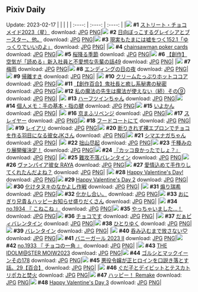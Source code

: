 ## Pixiv Daily
Update: 2023-02-17
|      |      |      |
| :----: | :----: | :----: |
|![](https://pixiv.microyu.workers.dev/c/240x480/img-master/img/2023/02/15/10/42/07/105403096_p0_master1200.jpg) **#1** [ストリート・チョコメイド2023（星）](https://www.pixiv.net/artworks/105403096) download: [JPG](https://pixiv.microyu.workers.dev/img-original/img/2023/02/15/10/42/07/105403096_p0.jpg) [PNG](https://pixiv.microyu.workers.dev/img-original/img/2023/02/15/10/42/07/105403096_p0.png)|![](https://pixiv.microyu.workers.dev/c/240x480/img-master/img/2023/02/15/00/04/05/105392487_p0_master1200.jpg) **#2** [日向ぼっこするグレイシアとブースター、他。](https://www.pixiv.net/artworks/105392487) download: [JPG](https://pixiv.microyu.workers.dev/img-original/img/2023/02/15/00/04/05/105392487_p0.jpg) [PNG](https://pixiv.microyu.workers.dev/img-original/img/2023/02/15/00/04/05/105392487_p0.png)|![](https://pixiv.microyu.workers.dev/c/240x480/img-master/img/2023/02/15/18/00/08/105410758_p0_master1200.jpg) **#3** [現実もたまには嘘をつく152.1「ゆっくりでいいのよ」](https://www.pixiv.net/artworks/105410758) download: [JPG](https://pixiv.microyu.workers.dev/img-original/img/2023/02/15/18/00/08/105410758_p0.jpg) [PNG](https://pixiv.microyu.workers.dev/img-original/img/2023/02/15/18/00/08/105410758_p0.png)|
|![](https://pixiv.microyu.workers.dev/c/240x480/img-master/img/2023/02/15/01/31/57/105395713_p0_master1200.jpg) **#4** [chainsawman poker cards](https://www.pixiv.net/artworks/105395713) download: [JPG](https://pixiv.microyu.workers.dev/img-original/img/2023/02/15/01/31/57/105395713_p0.jpg) [PNG](https://pixiv.microyu.workers.dev/img-original/img/2023/02/15/01/31/57/105395713_p0.png)|![](https://pixiv.microyu.workers.dev/c/240x480/img-master/img/2023/02/16/00/00/35/105421689_p0_master1200.jpg) **#5** [桜降る季節](https://www.pixiv.net/artworks/105421689) download: [JPG](https://pixiv.microyu.workers.dev/img-original/img/2023/02/16/00/00/35/105421689_p0.jpg) [PNG](https://pixiv.microyu.workers.dev/img-original/img/2023/02/16/00/00/35/105421689_p0.png)|![](https://pixiv.microyu.workers.dev/c/240x480/img-master/img/2023/02/16/18/35/00/105437949_p0_master1200.jpg) **#6** [【創作】空気が「読める」新入社員と不愛想な先輩の話49](https://www.pixiv.net/artworks/105437949) download: [JPG](https://pixiv.microyu.workers.dev/img-original/img/2023/02/16/18/35/00/105437949_p0.jpg) [PNG](https://pixiv.microyu.workers.dev/img-original/img/2023/02/16/18/35/00/105437949_p0.png)|
|![](https://pixiv.microyu.workers.dev/c/240x480/img-master/img/2023/02/16/00/00/37/105421700_p0_master1200.jpg) **#7** [梅雨](https://www.pixiv.net/artworks/105421700) download: [JPG](https://pixiv.microyu.workers.dev/img-original/img/2023/02/16/00/00/37/105421700_p0.jpg) [PNG](https://pixiv.microyu.workers.dev/img-original/img/2023/02/16/00/00/37/105421700_p0.png)|![](https://pixiv.microyu.workers.dev/c/240x480/img-master/img/2023/02/16/21/26/50/105442454_p0_master1200.jpg) **#8** [エンディングの日の夜](https://www.pixiv.net/artworks/105442454) download: [JPG](https://pixiv.microyu.workers.dev/img-original/img/2023/02/16/21/26/50/105442454_p0.jpg) [PNG](https://pixiv.microyu.workers.dev/img-original/img/2023/02/16/21/26/50/105442454_p0.png)|![](https://pixiv.microyu.workers.dev/c/240x480/img-master/img/2023/02/16/18/00/17/105437153_p0_master1200.jpg) **#9** [帰離すき](https://www.pixiv.net/artworks/105437153) download: [JPG](https://pixiv.microyu.workers.dev/img-original/img/2023/02/16/18/00/17/105437153_p0.jpg) [PNG](https://pixiv.microyu.workers.dev/img-original/img/2023/02/16/18/00/17/105437153_p0.png)|
|![](https://pixiv.microyu.workers.dev/c/240x480/img-master/img/2023/02/15/20/30/01/105414739_p0_master1200.jpg) **#10** [クリームたっぷりホットココア](https://www.pixiv.net/artworks/105414739) download: [JPG](https://pixiv.microyu.workers.dev/img-original/img/2023/02/15/20/30/01/105414739_p0.jpg) [PNG](https://pixiv.microyu.workers.dev/img-original/img/2023/02/15/20/30/01/105414739_p0.png)|![](https://pixiv.microyu.workers.dev/c/240x480/img-master/img/2023/02/16/20/19/21/105440513_p0_master1200.jpg) **#11** [【創作百合】鬼社長と癒し系秘書の秘密](https://www.pixiv.net/artworks/105440513) download: [JPG](https://pixiv.microyu.workers.dev/img-original/img/2023/02/16/20/19/21/105440513_p0.jpg) [PNG](https://pixiv.microyu.workers.dev/img-original/img/2023/02/16/20/19/21/105440513_p0.png)|![](https://pixiv.microyu.workers.dev/c/240x480/img-master/img/2023/02/15/07/32/00/105400732_p0_master1200.jpg) **#12** [私の魔法の先生は魔法が使えない（続）その⑨](https://www.pixiv.net/artworks/105400732) download: [JPG](https://pixiv.microyu.workers.dev/img-original/img/2023/02/15/07/32/00/105400732_p0.jpg) [PNG](https://pixiv.microyu.workers.dev/img-original/img/2023/02/15/07/32/00/105400732_p0.png)|
|![](https://pixiv.microyu.workers.dev/c/240x480/img-master/img/2023/02/16/00/00/36/105421692_p0_master1200.jpg) **#13** [ハーフツインちゃん](https://www.pixiv.net/artworks/105421692) download: [JPG](https://pixiv.microyu.workers.dev/img-original/img/2023/02/16/00/00/36/105421692_p0.jpg) [PNG](https://pixiv.microyu.workers.dev/img-original/img/2023/02/16/00/00/36/105421692_p0.png)|![](https://pixiv.microyu.workers.dev/c/240x480/img-master/img/2023/02/16/07/00/04/105428129_p0_master1200.jpg) **#14** [個人メモ：手の基本・指の腱](https://www.pixiv.net/artworks/105428129) download: [JPG](https://pixiv.microyu.workers.dev/img-original/img/2023/02/16/07/00/04/105428129_p0.jpg) [PNG](https://pixiv.microyu.workers.dev/img-original/img/2023/02/16/07/00/04/105428129_p0.png)|![](https://pixiv.microyu.workers.dev/c/240x480/img-master/img/2023/02/16/20/30/00/105440767_p0_master1200.jpg) **#15** [いよかん](https://www.pixiv.net/artworks/105440767) download: [JPG](https://pixiv.microyu.workers.dev/img-original/img/2023/02/16/20/30/00/105440767_p0.jpg) [PNG](https://pixiv.microyu.workers.dev/img-original/img/2023/02/16/20/30/00/105440767_p0.png)|
|![](https://pixiv.microyu.workers.dev/c/240x480/img-master/img/2023/02/15/19/38/19/105413319_p0_master1200.jpg) **#16** [京まふリベンジ](https://www.pixiv.net/artworks/105413319) download: [JPG](https://pixiv.microyu.workers.dev/img-original/img/2023/02/15/19/38/19/105413319_p0.jpg) [PNG](https://pixiv.microyu.workers.dev/img-original/img/2023/02/15/19/38/19/105413319_p0.png)|![](https://pixiv.microyu.workers.dev/c/240x480/img-master/img/2023/02/15/00/01/05/105392190_p0_master1200.jpg) **#17** [スレイヤー](https://www.pixiv.net/artworks/105392190) download: [JPG](https://pixiv.microyu.workers.dev/img-original/img/2023/02/15/00/01/05/105392190_p0.jpg) [PNG](https://pixiv.microyu.workers.dev/img-original/img/2023/02/15/00/01/05/105392190_p0.png)|![](https://pixiv.microyu.workers.dev/c/240x480/img-master/img/2023/02/15/18/55/58/105412154_p0_master1200.jpg) **#18** [フードコートにて](https://www.pixiv.net/artworks/105412154) download: [JPG](https://pixiv.microyu.workers.dev/img-original/img/2023/02/15/18/55/58/105412154_p0.jpg) [PNG](https://pixiv.microyu.workers.dev/img-original/img/2023/02/15/18/55/58/105412154_p0.png)|
|![](https://pixiv.microyu.workers.dev/c/240x480/img-master/img/2023/02/17/00/07/47/105423161_p0_master1200.jpg) **#19** [レイアリ](https://www.pixiv.net/artworks/105423161) download: [JPG](https://pixiv.microyu.workers.dev/img-original/img/2023/02/17/00/07/47/105423161_p0.jpg) [PNG](https://pixiv.microyu.workers.dev/img-original/img/2023/02/17/00/07/47/105423161_p0.png)|![](https://pixiv.microyu.workers.dev/c/240x480/img-master/img/2023/02/15/00/01/13/105392213_p0_master1200.jpg) **#20** [断りきれず裸エプロンでチョコを作る羽目になる彼女JKさん](https://www.pixiv.net/artworks/105392213) download: [JPG](https://pixiv.microyu.workers.dev/img-original/img/2023/02/15/00/01/13/105392213_p0.jpg) [PNG](https://pixiv.microyu.workers.dev/img-original/img/2023/02/15/00/01/13/105392213_p0.png)|![](https://pixiv.microyu.workers.dev/c/240x480/img-master/img/2023/02/15/00/05/25/105392571_p0_master1200.jpg) **#21** [シマエナガちゃん](https://www.pixiv.net/artworks/105392571) download: [JPG](https://pixiv.microyu.workers.dev/img-original/img/2023/02/15/00/05/25/105392571_p0.jpg) [PNG](https://pixiv.microyu.workers.dev/img-original/img/2023/02/15/00/05/25/105392571_p0.png)|
|![](https://pixiv.microyu.workers.dev/c/240x480/img-master/img/2023/02/15/12/00/41/105404462_p0_master1200.jpg) **#22** [拙山尽起](https://www.pixiv.net/artworks/105404462) download: [JPG](https://pixiv.microyu.workers.dev/img-original/img/2023/02/15/12/00/41/105404462_p0.jpg) [PNG](https://pixiv.microyu.workers.dev/img-original/img/2023/02/15/12/00/41/105404462_p0.png)|![](https://pixiv.microyu.workers.dev/c/240x480/img-master/img/2023/02/15/00/48/45/105394345_p0_master1200.jpg) **#23** [千種みのり展開催決定！](https://www.pixiv.net/artworks/105394345) download: [JPG](https://pixiv.microyu.workers.dev/img-original/img/2023/02/15/00/48/45/105394345_p0.jpg) [PNG](https://pixiv.microyu.workers.dev/img-original/img/2023/02/15/00/48/45/105394345_p0.png)|![](https://pixiv.microyu.workers.dev/c/240x480/img-master/img/2023/02/15/21/39/20/105416919_p0_master1200.jpg) **#24** [『カッコ良かったでしょ？』](https://www.pixiv.net/artworks/105416919) download: [JPG](https://pixiv.microyu.workers.dev/img-original/img/2023/02/15/21/39/20/105416919_p0.jpg) [PNG](https://pixiv.microyu.workers.dev/img-original/img/2023/02/15/21/39/20/105416919_p0.png)|
|![](https://pixiv.microyu.workers.dev/c/240x480/img-master/img/2023/02/15/22/26/14/105418487_p0_master1200.jpg) **#25** [難攻不落バレンタイン](https://www.pixiv.net/artworks/105418487) download: [JPG](https://pixiv.microyu.workers.dev/img-original/img/2023/02/15/22/26/14/105418487_p0.jpg) [PNG](https://pixiv.microyu.workers.dev/img-original/img/2023/02/15/22/26/14/105418487_p0.png)|![](https://pixiv.microyu.workers.dev/c/240x480/img-master/img/2023/02/15/19/27/38/105413036_p0_master1200.jpg) **#26** [ヴァンパイア彼女 RAYA](https://www.pixiv.net/artworks/105413036) download: [JPG](https://pixiv.microyu.workers.dev/img-original/img/2023/02/15/19/27/38/105413036_p0.jpg) [PNG](https://pixiv.microyu.workers.dev/img-original/img/2023/02/15/19/27/38/105413036_p0.png)|![](https://pixiv.microyu.workers.dev/c/240x480/img-master/img/2023/02/15/00/01/51/105392305_p0_master1200.jpg) **#27** [愛情込めて手作りしてくれたんだよね？](https://www.pixiv.net/artworks/105392305) download: [JPG](https://pixiv.microyu.workers.dev/img-original/img/2023/02/15/00/01/51/105392305_p0.jpg) [PNG](https://pixiv.microyu.workers.dev/img-original/img/2023/02/15/00/01/51/105392305_p0.png)|
|![](https://pixiv.microyu.workers.dev/c/240x480/img-master/img/2023/02/15/00/05/40/105392595_p0_master1200.jpg) **#28** [Happy Valentine's Day!](https://www.pixiv.net/artworks/105392595) download: [JPG](https://pixiv.microyu.workers.dev/img-original/img/2023/02/15/00/05/40/105392595_p0.jpg) [PNG](https://pixiv.microyu.workers.dev/img-original/img/2023/02/15/00/05/40/105392595_p0.png)|![](https://pixiv.microyu.workers.dev/c/240x480/img-master/img/2023/02/15/03/46/23/105398296_p0_master1200.jpg) **#29** [Happy Valentine's Day 2](https://www.pixiv.net/artworks/105398296) download: [JPG](https://pixiv.microyu.workers.dev/img-original/img/2023/02/15/03/46/23/105398296_p0.jpg) [PNG](https://pixiv.microyu.workers.dev/img-original/img/2023/02/15/03/46/23/105398296_p0.png)|![](https://pixiv.microyu.workers.dev/c/240x480/img-master/img/2023/02/16/00/01/55/105421860_p0_master1200.jpg) **#30** [化けタヌキのなかよし作戦](https://www.pixiv.net/artworks/105421860) download: [JPG](https://pixiv.microyu.workers.dev/img-original/img/2023/02/16/00/01/55/105421860_p0.jpg) [PNG](https://pixiv.microyu.workers.dev/img-original/img/2023/02/16/00/01/55/105421860_p0.png)|
|![](https://pixiv.microyu.workers.dev/c/240x480/img-master/img/2023/02/15/07/26/56/105400760_p0_master1200.jpg) **#31** [煽り瑞希](https://www.pixiv.net/artworks/105400760) download: [JPG](https://pixiv.microyu.workers.dev/img-original/img/2023/02/15/07/26/56/105400760_p0.jpg) [PNG](https://pixiv.microyu.workers.dev/img-original/img/2023/02/15/07/26/56/105400760_p0.png)|![](https://pixiv.microyu.workers.dev/c/240x480/img-master/img/2023/02/15/06/56/06/105400386_p0_master1200.jpg) **#32** [化かし合い。](https://www.pixiv.net/artworks/105400386) download: [JPG](https://pixiv.microyu.workers.dev/img-original/img/2023/02/15/06/56/06/105400386_p0.jpg) [PNG](https://pixiv.microyu.workers.dev/img-original/img/2023/02/15/06/56/06/105400386_p0.png)|![](https://pixiv.microyu.workers.dev/c/240x480/img-master/img/2023/02/16/00/28/28/105422832_p0_master1200.jpg) **#33** [おにぎり兄貴＆ハッピーお知らせ盛りだくさん](https://www.pixiv.net/artworks/105422832) download: [JPG](https://pixiv.microyu.workers.dev/img-original/img/2023/02/16/00/28/28/105422832_p0.jpg) [PNG](https://pixiv.microyu.workers.dev/img-original/img/2023/02/16/00/28/28/105422832_p0.png)|
|![](https://pixiv.microyu.workers.dev/c/240x480/img-master/img/2023/02/16/12/18/00/105431805_p0_master1200.jpg) **#34** [no.1934 『 こねこね 』](https://www.pixiv.net/artworks/105431805) download: [JPG](https://pixiv.microyu.workers.dev/img-original/img/2023/02/16/12/18/00/105431805_p0.jpg) [PNG](https://pixiv.microyu.workers.dev/img-original/img/2023/02/16/12/18/00/105431805_p0.png)|![](https://pixiv.microyu.workers.dev/c/240x480/img-master/img/2023/02/15/00/00/51/105392147_p0_master1200.jpg) **#35** [やっちゃいました...！](https://www.pixiv.net/artworks/105392147) download: [JPG](https://pixiv.microyu.workers.dev/img-original/img/2023/02/15/00/00/51/105392147_p0.jpg) [PNG](https://pixiv.microyu.workers.dev/img-original/img/2023/02/15/00/00/51/105392147_p0.png)|![](https://pixiv.microyu.workers.dev/c/240x480/img-master/img/2023/02/15/00/01/11/105392207_p0_master1200.jpg) **#36** [チョコです](https://www.pixiv.net/artworks/105392207) download: [JPG](https://pixiv.microyu.workers.dev/img-original/img/2023/02/15/00/01/11/105392207_p0.jpg) [PNG](https://pixiv.microyu.workers.dev/img-original/img/2023/02/15/00/01/11/105392207_p0.png)|
|![](https://pixiv.microyu.workers.dev/c/240x480/img-master/img/2023/02/15/13/04/42/105405616_p0_master1200.jpg) **#37** [だぁピィバレンタイン](https://www.pixiv.net/artworks/105405616) download: [JPG](https://pixiv.microyu.workers.dev/img-original/img/2023/02/15/13/04/42/105405616_p0.jpg) [PNG](https://pixiv.microyu.workers.dev/img-original/img/2023/02/15/13/04/42/105405616_p0.png)|![](https://pixiv.microyu.workers.dev/c/240x480/img-master/img/2023/02/15/00/00/17/105392048_p0_master1200.jpg) **#38** [ひとりゆく](https://www.pixiv.net/artworks/105392048) download: [JPG](https://pixiv.microyu.workers.dev/img-original/img/2023/02/15/00/00/17/105392048_p0.jpg) [PNG](https://pixiv.microyu.workers.dev/img-original/img/2023/02/15/00/00/17/105392048_p0.png)|![](https://pixiv.microyu.workers.dev/c/240x480/img-master/img/2023/02/15/00/45/53/105394241_p0_master1200.jpg) **#39** [バレンタイン](https://www.pixiv.net/artworks/105394241) download: [JPG](https://pixiv.microyu.workers.dev/img-original/img/2023/02/15/00/45/53/105394241_p0.jpg) [PNG](https://pixiv.microyu.workers.dev/img-original/img/2023/02/15/00/45/53/105394241_p0.png)|
|![](https://pixiv.microyu.workers.dev/c/240x480/img-master/img/2023/02/15/07/00/04/105400446_p0_master1200.jpg) **#40** [呑み込むまで放さない♡](https://www.pixiv.net/artworks/105400446) download: [JPG](https://pixiv.microyu.workers.dev/img-original/img/2023/02/15/07/00/04/105400446_p0.jpg) [PNG](https://pixiv.microyu.workers.dev/img-original/img/2023/02/15/07/00/04/105400446_p0.png)|![](https://pixiv.microyu.workers.dev/c/240x480/img-master/img/2023/02/15/06/13/28/105399896_p0_master1200.jpg) **#41** [バニーガール 2023 II](https://www.pixiv.net/artworks/105399896) download: [JPG](https://pixiv.microyu.workers.dev/img-original/img/2023/02/15/06/13/28/105399896_p0.jpg) [PNG](https://pixiv.microyu.workers.dev/img-original/img/2023/02/15/06/13/28/105399896_p0.png)|![](https://pixiv.microyu.workers.dev/c/240x480/img-master/img/2023/02/15/12/37/05/105405128_p0_master1200.jpg) **#42** [no.1933 『 チョコの一角 』](https://www.pixiv.net/artworks/105405128) download: [JPG](https://pixiv.microyu.workers.dev/img-original/img/2023/02/15/12/37/05/105405128_p0.jpg) [PNG](https://pixiv.microyu.workers.dev/img-original/img/2023/02/15/12/37/05/105405128_p0.png)|
|![](https://pixiv.microyu.workers.dev/c/240x480/img-master/img/2023/02/15/18/04/08/105410924_p0_master1200.jpg) **#43** [THE IDOLM@STER MOIW2023](https://www.pixiv.net/artworks/105410924) download: [JPG](https://pixiv.microyu.workers.dev/img-original/img/2023/02/15/18/04/08/105410924_p0.jpg) [PNG](https://pixiv.microyu.workers.dev/img-original/img/2023/02/15/18/04/08/105410924_p0.png)|![](https://pixiv.microyu.workers.dev/c/240x480/img-master/img/2023/02/15/11/27/18/105403864_p0_master1200.jpg) **#44** [ゴルシとマックイーンその178](https://www.pixiv.net/artworks/105403864) download: [JPG](https://pixiv.microyu.workers.dev/img-original/img/2023/02/15/11/27/18/105403864_p0.jpg) [PNG](https://pixiv.microyu.workers.dev/img-original/img/2023/02/15/11/27/18/105403864_p0.png)|![](https://pixiv.microyu.workers.dev/c/240x480/img-master/img/2023/02/15/22/04/41/105417677_p0_master1200.jpg) **#45** [悪役令嬢が正ヒロインを口説き落とす話。29【百合】](https://www.pixiv.net/artworks/105417677) download: [JPG](https://pixiv.microyu.workers.dev/img-original/img/2023/02/15/22/04/41/105417677_p0.jpg) [PNG](https://pixiv.microyu.workers.dev/img-original/img/2023/02/15/22/04/41/105417677_p0.png)|
|![](https://pixiv.microyu.workers.dev/c/240x480/img-master/img/2023/02/16/17/15/20/105436274_p0_master1200.jpg) **#46** [ぐだ子とデイビットとテスカトリポカと焚火](https://www.pixiv.net/artworks/105436274) download: [JPG](https://pixiv.microyu.workers.dev/img-original/img/2023/02/16/17/15/20/105436274_p0.jpg) [PNG](https://pixiv.microyu.workers.dev/img-original/img/2023/02/16/17/15/20/105436274_p0.png)|![](https://pixiv.microyu.workers.dev/c/240x480/img-master/img/2023/02/16/01/59/25/105424915_p0_master1200.jpg) **#47** [ハッピー！ Remake](https://www.pixiv.net/artworks/105424915) download: [JPG](https://pixiv.microyu.workers.dev/img-original/img/2023/02/16/01/59/25/105424915_p0.jpg) [PNG](https://pixiv.microyu.workers.dev/img-original/img/2023/02/16/01/59/25/105424915_p0.png)|![](https://pixiv.microyu.workers.dev/c/240x480/img-master/img/2023/02/15/03/51/45/105398386_p0_master1200.jpg) **#48** [Happy Valentine's Day 3](https://www.pixiv.net/artworks/105398386) download: [JPG](https://pixiv.microyu.workers.dev/img-original/img/2023/02/15/03/51/45/105398386_p0.jpg) [PNG](https://pixiv.microyu.workers.dev/img-original/img/2023/02/15/03/51/45/105398386_p0.png)|
